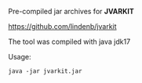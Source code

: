Pre-compiled jar archives for **JVARKIT**

<https://github.com/lindenb/jvarkit>

The tool was compiled with java jdk17

Usage:

```
java -jar jvarkit.jar 
```